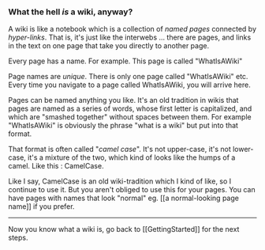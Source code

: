 ### What the hell *is* a wiki, anyway? 

A wiki is like a notebook which is a collection of *named pages* connected by *hyper-links*. That is, it's just like the interwebs ... there are pages, and links in the text on one page that take you directly to another page.

Every page has a name. For example. This page is called "WhatIsAWiki" 

Page names are *unique*. There is only one page called "WhatIsAWiki" etc. Every time you navigate to a page called WhatIsAWiki, you will arrive here. 

Pages can be named anything you like. It's an old tradition in wikis that pages are named as a series of words, whose first letter is capitalized, and which are "smashed together" without spaces between them. For example "WhatIsAWiki" is obviously the phrase "what is a wiki" but put into that format. 

That format is often called "*camel case*". It's not upper-case, it's not lower-case, it's a mixture of the two, which kind of looks like the humps of a camel. Like this : CamelCase.

Like I say, CamelCase is an old wiki-tradition which I kind of like, so I continue to use it. But you aren't obliged to use this for your pages. You can have pages with names that look "normal" eg. [[a normal-looking page name]] if you prefer. 

----

Now you know what a wiki is, go back to [[GettingStarted]] for the next steps.